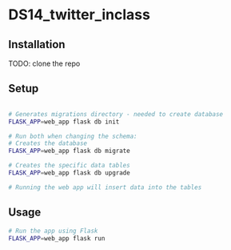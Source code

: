 # DS14_twitter_inclass

## Installation

TODO: clone the repo

## Setup

```sh

# Generates migrations directory - needed to create database
FLASK_APP=web_app flask db init 

# Run both when changing the schema:
# Creates the database
FLASK_APP=web_app flask db migrate 

# Creates the specific data tables
FLASK_APP=web_app flask db upgrade

# Running the web app will insert data into the tables
```

## Usage

```sh
# Run the app using Flask
FLASK_APP=web_app flask run
```
